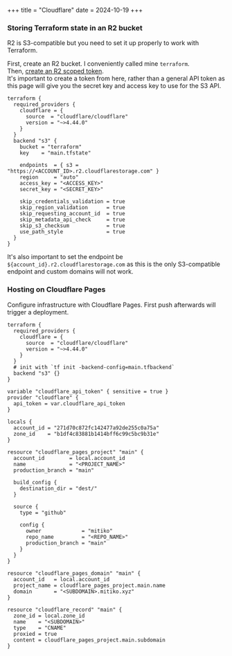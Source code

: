 +++
title = "Cloudflare"
date = 2024-10-19
+++

### Storing Terraform state in an R2 bucket

R2 is S3-compatible but you need to set it up properly to work with Terraform.

First, create an R2 bucket. I conveniently called mine `terraform`.  
Then, [create an R2 scoped token](https://dash.cloudflare.com/?to=/:account/r2/api-tokens).  
It's important to create a token from here, rather than a general API token as
this page will give you the secret key and access key to use for the S3 API.

```
terraform {
  required_providers {
    cloudflare = {
      source  = "cloudflare/cloudflare"
      version = "~>4.44.0"
    }
  }
  backend "s3" {
    bucket = "terraform"
    key    = "main.tfstate"

    endpoints  = { s3 = "https://<ACCOUNT_ID>.r2.cloudflarestorage.com" }
    region     = "auto"
    access_key = "<ACCESS_KEY>"
    secret_key = "<SECRET_KEY>"

    skip_credentials_validation = true
    skip_region_validation      = true
    skip_requesting_account_id  = true
    skip_metadata_api_check     = true
    skip_s3_checksum            = true
    use_path_style              = true
  }
}
```

It's also important to set the endpoint be `${account_id}.r2.cloudflarestorage.com`
as this is the only S3-compatible endpoint and custom domains will not work.

### Hosting on Cloudflare Pages

Configure infrastructure with Cloudflare Pages. First push afterwards will
trigger a deployment.

```
terraform {
  required_providers {
    cloudflare = {
      source  = "cloudflare/cloudflare"
      version = "~>4.44.0"
    }
  }
  # init with `tf init -backend-config=main.tfbackend`
  backend "s3" {}
}

variable "cloudflare_api_token" { sensitive = true }
provider "cloudflare" {
  api_token = var.cloudflare_api_token
}

locals {
  account_id = "271d70c872fc142477a92de255c0a75a"
  zone_id    = "b1df4c83881b1414bff6c99c5bc9b31e"
}

resource "cloudflare_pages_project" "main" {
  account_id        = local.account_id
  name              = "<PROJECT_NAME>"
  production_branch = "main"

  build_config {
    destination_dir = "dest/"
  }

  source {
    type = "github"

    config {
      owner             = "mitiko"
      repo_name         = "<REPO_NAME>"
      production_branch = "main"
    }
  }
}

resource "cloudflare_pages_domain" "main" {
  account_id   = local.account_id
  project_name = cloudflare_pages_project.main.name
  domain       = "<SUBDOMAIN>.mitiko.xyz"
}

resource "cloudflare_record" "main" {
  zone_id = local.zone_id
  name    = "<SUBDOMAIN>"
  type    = "CNAME"
  proxied = true
  content = cloudflare_pages_project.main.subdomain
}
```
